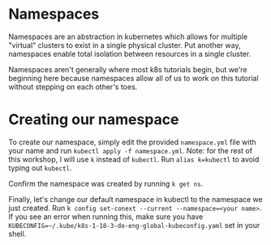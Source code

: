 # Namespaces

Namespaces are an abstraction in kubernetes which allows for multiple "virtual" clusters to exist in a single physical cluster. 
Put another way, namespaces enable total isolation between resources in a single cluster.

Namespaces aren't generally where most k8s tutorials begin, but we're beginning here because namespaces allow all of us to work on this tutorial without stepping on each other's toes.

# Creating our namespace

To create our namespace, simply edit the provided `namespace.yml` file with your name and run `kubectl apply -f namespace.yml`.
Note: for the rest of this workshop, I will use `k` instead of `kubectl`. Run `alias k=kubectl` to avoid typing out `kubectl`.

Confirm the namespace was created by running `k get ns`.

Finally, let's change our default namespace in kubectl to the namespace we just created.
Run `k config set-conext --current --namespace=<your name>`.
If you see an error when running this, make sure you have `KUBECONFIG=~/.kube/k8s-1-18-3-do-eng-global-kubeconfig.yaml` set in your shell.
